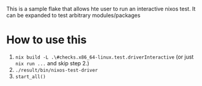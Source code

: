 This is a sample flake that allows hte user to run an interactive nixos test. It can be expanded to test arbitrary modules/packages

# How to use this
1. `nix build -L .\#checks.x86_64-linux.test.driverInteractive` (or just `nix run ...` and skip step 2.)
2. `./result/bin/nixos-test-driver`
3. `start_all()`
